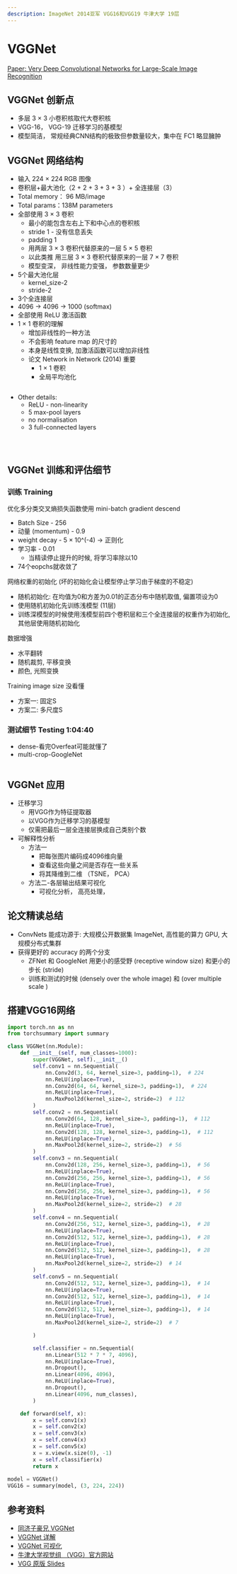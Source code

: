 ```yaml
---
description: ImageNet 2014亚军 VGG16和VGG19 牛津大学 19层
---
```


# VGGNet

[Paper: Very Deep Convolutional Networks for Large-Scale Image Recognition](https://www.robots.ox.ac.uk/\~vgg/publications/2015/Simonyan15/)

## VGGNet 创新点

* 多层 3 × 3 小卷积核取代大卷积核
* VGG-16， VGG-19 迁移学习的基模型
* 模型简洁， 常规经典CNN结构的极致但参数量较大，集中在 FC1 略显臃肿

## VGGNet 网络结构

* 输入 224 × 224 RGB 图像
* 卷积层+最大池化（2 + 2 + 3 + 3 + 3 ）+ 全连接层（3）
* Total memory： 96 MB/image
* Total params：138M parameters
* 全部使用 3 × 3 卷积
  * 最小的能包含左右上下和中心点的卷积核
  * stride 1 - 没有信息丢失
  * padding 1&#x20;
  * 用两层 3 × 3 卷积代替原来的一层 5 × 5 卷积
  * 以此类推 用三层 3 × 3 卷积代替原来的一层 7 × 7 卷积
  * 模型变深， 非线性能力变强， 参数数量更少
* 5个最大池化层
  * kernel\_size-2
  * stride-2
* 3个全连接层
* 4096 → 4096 → 1000 (softmax)
* 全部使用 ReLU 激活函数
* 1 × 1 卷积的理解
  * 增加非线性的一种方法
  * 不会影响 feature map 的尺寸的
  * 本身是线性变换, 加激活函数可以增加非线性
  * 论文 Network in Network (2014) 重要
    * 1 × 1 卷积
    * 全局平均池化

<figure><img src="../../.gitbook/assets/image (7).png" alt=""><figcaption></figcaption></figure>

* Other details:
  * ReLU - non-linearity
  * 5 max-pool layers
  * no normalisation
  * 3 full-connected layers

<figure><img src="../../.gitbook/assets/image (2) (1) (1) (1) (1) (1).png" alt=""><figcaption></figcaption></figure>

<figure><img src="../../.gitbook/assets/image (3) (1) (1) (1) (1).png" alt=""><figcaption></figcaption></figure>

<figure><img src="../../.gitbook/assets/image (1) (1) (1) (1) (1) (1) (1) (1).png" alt=""><figcaption></figcaption></figure>

## VGGNet 训练和评估细节

### 训练 Training

优化多分类交叉熵损失函数使用 mini-batch gradient descend

* Batch Size - 256
* 动量 (momentum) - 0.9
* weight decay - 5 × 10^(-4) → 正则化
* 学习率 - 0.01
  * 当精读停止提升的时候, 将学习率除以10
* 74个eopchs就收敛了

网络权重的初始化 (坏的初始化会让模型停止学习由于梯度的不稳定)

* 随机初始化: 在均值为0和方差为0.01的正态分布中随机取值, 偏置项设为0
* 使用随机初始化先训练浅模型 (11层)
* 训练深模型的时候使用浅模型前四个卷积层和三个全连接层的权重作为初始化, 其他层使用随机初始化

数据增强

* 水平翻转
* 随机裁剪, 平移变换
* 颜色, 光照变换

Training image size 没看懂

* 方案一: 固定S
* 方案二: 多尺度S

### 测试细节 Testing 1:04:40

* dense-看完Overfeat可能就懂了&#x20;
* multi-crop-GoogleNet

<figure><img src="../../.gitbook/assets/image (5).png" alt=""><figcaption></figcaption></figure>

## VGGNet 应用

* 迁移学习
  * 用VGG作为特征提取器
  * 以VGG作为迁移学习的基模型
  * 仅需把最后一层全连接层换成自己类别个数
* 可解释性分析
  * 方法一
    * 把每张图片编码成4096维向量
    * 查看这些向量之间是否存在一些关系
    * 将其降维到二维 （TSNE， PCA）
  * 方法二-各层输出结果可视化
    * 可视化分析， 高亮处理，

## 论文精读总结

* ConvNets 能成功源于: 大规模公开数据集 ImageNet, 高性能的算力 GPU, 大规模分布式集群&#x20;
* 获得更好的 accuracy 的两个分支
  * ZFNet 和 GoogleNet 用更小的感受野 (receptive window size) 和更小的步长 (stride)
  * 训练和测试的时候 (densely over the whole image) 和 (over multiple scale )

## 搭建VGG16网络

```python
import torch.nn as nn
from torchsummary import summary

class VGGNet(nn.Module):
    def __init__(self, num_classes=1000):
        super(VGGNet, self).__init__()
        self.conv1 = nn.Sequential(
            nn.Conv2d(3, 64, kernel_size=3, padding=1),  # 224
            nn.ReLU(inplace=True),
            nn.Conv2d(64, 64, kernel_size=3, padding=1),  # 224
            nn.ReLU(inplace=True),
            nn.MaxPool2d(kernel_size=2, stride=2)  # 112
        )
        self.conv2 = nn.Sequential(
            nn.Conv2d(64, 128, kernel_size=3, padding=1),  # 112
            nn.ReLU(inplace=True),
            nn.Conv2d(128, 128, kernel_size=3, padding=1),  # 112
            nn.ReLU(inplace=True),
            nn.MaxPool2d(kernel_size=2, stride=2)  # 56
        )
        self.conv3 = nn.Sequential(
            nn.Conv2d(128, 256, kernel_size=3, padding=1),  # 56
            nn.ReLU(inplace=True),
            nn.Conv2d(256, 256, kernel_size=3, padding=1),  # 56
            nn.ReLU(inplace=True),
            nn.Conv2d(256, 256, kernel_size=3, padding=1),  # 56
            nn.ReLU(inplace=True),
            nn.MaxPool2d(kernel_size=2, stride=2)  # 28
        )
        self.conv4 = nn.Sequential(
            nn.Conv2d(256, 512, kernel_size=3, padding=1),  # 28
            nn.ReLU(inplace=True),
            nn.Conv2d(512, 512, kernel_size=3, padding=1),  # 28
            nn.ReLU(inplace=True),
            nn.Conv2d(512, 512, kernel_size=3, padding=1),  # 28
            nn.ReLU(inplace=True),
            nn.MaxPool2d(kernel_size=2, stride=2)  # 14
        )
        self.conv5 = nn.Sequential(
            nn.Conv2d(512, 512, kernel_size=3, padding=1),  # 14
            nn.ReLU(inplace=True),
            nn.Conv2d(512, 512, kernel_size=3, padding=1),  # 14
            nn.ReLU(inplace=True),
            nn.Conv2d(512, 512, kernel_size=3, padding=1),  # 14
            nn.ReLU(inplace=True),
            nn.MaxPool2d(kernel_size=2, stride=2)  # 7

        )

        self.classifier = nn.Sequential(
            nn.Linear(512 * 7 * 7, 4096),
            nn.ReLU(inplace=True),
            nn.Dropout(),
            nn.Linear(4096, 4096),
            nn.ReLU(inplace=True),
            nn.Dropout(),
            nn.Linear(4096, num_classes),
        )

    def forward(self, x):
        x = self.conv1(x)
        x = self.conv2(x)
        x = self.conv3(x)
        x = self.conv4(x)
        x = self.conv5(x)
        x = x.view(x.size(0), -1)
        x = self.classifier(x)
        return x    
    
model = VGGNet()
VGG16 = summary(model, (3, 224, 224))
```

## 参考资料

* [同济子豪兄 VGGNet](https://www.bilibili.com/video/BV1fU4y1E7bY/?spm\_id\_from=autoNext\&vd\_source=4afb0374462e2a6a5fe3309f3b19500d)
* [VGGNet 详解](https://blog.csdn.net/zzq060143/article/details/99442334)
* [VGGNet 可视化](https://dgschwend.github.io/netscope/#/preset/vgg-16)
* [牛津大学视觉组 （VGG）官方网站](https://www.robots.ox.ac.uk/\~vgg/)
* [VGG 原版 Slides](http://www.robots.ox.ac.uk/\~karen/pdf/ILSVRC\_2014.pdf)
